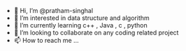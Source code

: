 - 👋 Hi, I’m @pratham-singhal
- 👀 I’m interested in data structure and algorithm
- 🌱 I’m currently learning c++ , Java ,  c ,  python
- 💞️ I’m looking to collaborate on any coding related project
- 📫 How to reach me ...

<!---
pratham-singhal/pratham-singhal is a ✨ special ✨ repository because its `README.md` (this file) appears on your GitHub profile.
You can click the Preview link to take a look at your changes.
--->

